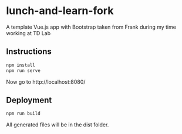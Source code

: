 # lunch-and-learn-fork

A template Vue.js app with Bootstrap taken from Frank during my time working at TD Lab

## Instructions

``` bash
npm install
npm run serve
```

Now go to http://localhost:8080/

## Deployment

``` bash
npm run build
```

All generated files will be in the dist folder.
